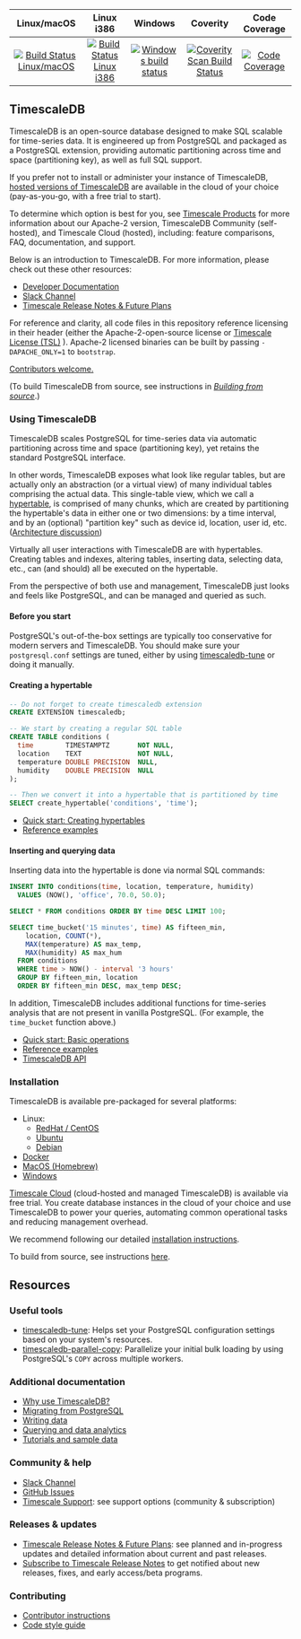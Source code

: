 |Linux/macOS|Linux i386|Windows|Coverity|Code Coverage|
|:---:|:---:|:---:|:---:|:---:|
|[![Build Status Linux/macOS](https://github.com/timescale/timescaledb/workflows/Regression/badge.svg?event=schedule)](https://github.com/timescale/timescaledb/actions?query=workflow%3ARegression+branch%3Amaster)|[![Build Status Linux i386](https://github.com/timescale/timescaledb/workflows/Regression%20Linux%20i386/badge.svg?branch=master&event=schedule)](https://github.com/timescale/timescaledb/actions?query=workflow%3A%22Regression+Linux+i386%22+branch%3Amaster)|[![Windows build status](https://ci.appveyor.com/api/projects/status/15sqkl900t04hywu/branch/master?svg=true)](https://ci.appveyor.com/project/timescale/timescaledb/branch/master)|[![Coverity Scan Build Status](https://scan.coverity.com/projects/timescale-timescaledb/badge.svg)](https://scan.coverity.com/projects/timescale-timescaledb)|[![Code Coverage](https://codecov.io/gh/timescale/timescaledb/branch/master/graphs/badge.svg?branch=master)](https://codecov.io/gh/timescale/timescaledb)


## TimescaleDB

TimescaleDB is an open-source database designed to make SQL scalable for
time-series data.  It is engineered up from PostgreSQL and packaged as a
PostgreSQL extension, providing automatic partitioning across time and space
(partitioning key), as well as full SQL support.

If you prefer not to install or administer your instance of TimescaleDB, 
[hosted versions of TimescaleDB](https://tsdb.co/GitHubTimescaleCloud) are 
available in the cloud of your choice (pay-as-you-go, with a free trial to start).

To determine which option is best for you, see [Timescale Products](https://tsdb.co/GitHubTimescaleProducts)
for more information about our Apache-2 version, TimescaleDB Community (self-hosted), and Timescale 
Cloud (hosted), including: feature comparisons, FAQ, documentation, and support.

Below is an introduction to TimescaleDB. For more information, please check out 
these other resources:
- [Developer Documentation](https://tsdb.co/GitHubTimescaleDocs)
- [Slack Channel](https://slack-login.timescale.com)
- [Timescale Release Notes & Future Plans](https://tsdb.co/GitHubTimescaleReleaseNotes)


For reference and clarity, all code files in this repository reference
licensing in their header (either the Apache-2-open-source license
or [Timescale License (TSL)](https://github.com/timescale/timescaledb/blob/master/tsl/LICENSE-TIMESCALE)
). Apache-2 licensed binaries can be built by passing `-DAPACHE_ONLY=1` to `bootstrap`.

[Contributors welcome.](https://github.com/timescale/timescaledb/blob/master/CONTRIBUTING.md)

(To build TimescaleDB from source, see instructions in [_Building from source_](https://github.com/timescale/timescaledb/blob/master/docs/BuildSource.md).)

### Using TimescaleDB

TimescaleDB scales PostgreSQL for time-series data via automatic
partitioning across time and space (partitioning key), yet retains
the standard PostgreSQL interface.

In other words, TimescaleDB exposes what look like regular tables, but
are actually only an
abstraction (or a virtual view) of many individual tables comprising the
actual data. This single-table view, which we call a
[hypertable](https://tsdb.co/GitHubTimescaleHypertable),
is comprised of many chunks, which are created by partitioning
the hypertable's data in either one or two dimensions: by a time
interval, and by an (optional) "partition key" such as
device id, location, user id, etc. ([Architecture discussion](https://tsdb.co/GitHubTimescaleArchitecture))

Virtually all user interactions with TimescaleDB are with
hypertables. Creating tables and indexes, altering tables, inserting
data, selecting data, etc., can (and should) all be executed on the
hypertable.

From the perspective of both use and management, TimescaleDB just
looks and feels like PostgreSQL, and can be managed and queried as
such.

#### Before you start

PostgreSQL's out-of-the-box settings are typically too conservative for modern
servers and TimescaleDB. You should make sure your `postgresql.conf`
settings are tuned, either by using [timescaledb-tune](https://github.com/timescale/timescaledb-tune) 
or doing it manually.

#### Creating a hypertable

```sql
-- Do not forget to create timescaledb extension
CREATE EXTENSION timescaledb;

-- We start by creating a regular SQL table
CREATE TABLE conditions (
  time        TIMESTAMPTZ       NOT NULL,
  location    TEXT              NOT NULL,
  temperature DOUBLE PRECISION  NULL,
  humidity    DOUBLE PRECISION  NULL
);

-- Then we convert it into a hypertable that is partitioned by time
SELECT create_hypertable('conditions', 'time');
```

- [Quick start: Creating hypertables](https://tsdb.co/GitHubTimescaleCreateHypertables)
- [Reference examples](https://tsdb.co/GitHubTimescaleHypertableReference)

#### Inserting and querying data

Inserting data into the hypertable is done via normal SQL commands:

```sql
INSERT INTO conditions(time, location, temperature, humidity)
  VALUES (NOW(), 'office', 70.0, 50.0);

SELECT * FROM conditions ORDER BY time DESC LIMIT 100;

SELECT time_bucket('15 minutes', time) AS fifteen_min,
    location, COUNT(*),
    MAX(temperature) AS max_temp,
    MAX(humidity) AS max_hum
  FROM conditions
  WHERE time > NOW() - interval '3 hours'
  GROUP BY fifteen_min, location
  ORDER BY fifteen_min DESC, max_temp DESC;
```

In addition, TimescaleDB includes additional functions for time-series
analysis that are not present in vanilla PostgreSQL. (For example, the `time_bucket` function above.)

- [Quick start: Basic operations](https://tsdb.co/GitHubTimescaleBasicOperations)
- [Reference examples](https://tsdb.co/GitHubTimescaleWriteData)
- [TimescaleDB API](https://tsdb.co/GitHubTimescaleAPI)

### Installation

TimescaleDB is available pre-packaged for several platforms:

- Linux:
    - [RedHat / CentOS](https://tsdb.co/GitHubTimescaleRedHatCentOS)
    - [Ubuntu](https://tsdb.co/GitHubTimescaleUbuntu)
    - [Debian](https://tsdb.co/GitHubTimescaleDebian)
- [Docker](https://tsdb.co/GitHubTimescaleDocker)
- [MacOS (Homebrew)](https://tsdb.co/GitHubTimescaleMacOS)
- [Windows](https://tsdb.co/GitHubTimescaleWindows)

[Timescale Cloud](https://tsdb.co/GitHubTimescaleCloud)
(cloud-hosted and managed TimescaleDB) is available via free trial. You create database
instances in the cloud of your choice and use TimescaleDB to power your
queries, automating common operational tasks and reducing management overhead.

We recommend following our detailed [installation instructions](https://tsdb.co/GitHubTimescaleInstall).

To build from source, see instructions
[here](https://github.com/timescale/timescaledb/blob/master/docs/BuildSource.md).


## Resources

### Useful tools

- [timescaledb-tune](https://github.com/timescale/timescaledb-tune): Helps
set your PostgreSQL configuration settings based on your system's resources.
- [timescaledb-parallel-copy](https://github.com/timescale/timescaledb-parallel-copy):
Parallelize your initial bulk loading by using PostgreSQL's `COPY` across
multiple workers.

### Additional documentation

- [Why use TimescaleDB?](https://tsdb.co/GitHubTimescaleIntro)
- [Migrating from PostgreSQL](https://tsdb.co/GitHubTimescalePostgresMigrate)
- [Writing data](https://tsdb.co/GitHubTimescaleWriteData)
- [Querying and data analytics](https://tsdb.co/GitHubTimescaleReadData)
- [Tutorials and sample data](https://tsdb.co/GitHubTimescaleTutorials)

### Community & help

- [Slack Channel](https://slack.timescale.com)
- [GitHub Issues](https://github.com/timescale/timescaledb/issues)
- [Timescale Support](https://tsdb.co/GitHubTimescaleSupport): see support options (community & subscription)

### Releases & updates

 - [Timescale Release Notes & Future
   Plans](https://tsdb.co/GitHubTimescaleReleaseNotes): see planned and
   in-progress updates and detailed information about current and past
   releases.
 - [Subscribe to Timescale Release
   Notes](https://tsdb.co/GitHubTimescaleGetReleaseNotes) to get notified about
   new releases, fixes, and early access/beta programs.

### Contributing

- [Contributor instructions](https://github.com/timescale/timescaledb/blob/master/CONTRIBUTING.md)
- [Code style guide](https://github.com/timescale/timescaledb/blob/master/docs/StyleGuide.md)

